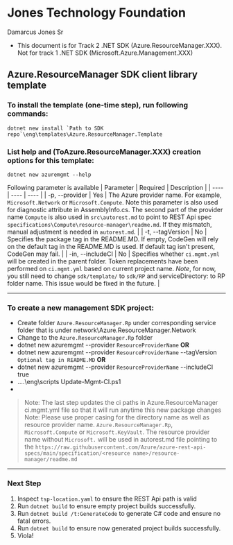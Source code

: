 # Jones Technology Foundation 
  Damarcus Jones Sr 
*  This document is for Track 2 .NET SDK (Azure.ResourceManager.XXX). Not for track 1 .NET SDK (Microsoft.Azure.Management.XXX)

## Azure.ResourceManager SDK client library template

### To install the template (one-time step), run following commands:

```
dotnet new install `Path to SDK repo`\eng\templates\Azure.ResourceManager.Template
```

###  List help and (ToAzure.ResourceManager.XXX) creation options for  this template:

```
dotnet new azuremgmt --help
```

Following parameter is available
| Parameter | Required | Description |
| ---- | ---- | ---- |
| -p, --provider | Yes | The Azure provider name. For example, `Microsoft.Network` or `Microsoft.Compute`. Note this parameter is also used for diagnostic attribute in AssemblyInfo.cs. The second part of the provider name `Compute` is also used in  `src\autorest.md` to point to REST Api spec `specifications\Compute\resource-manager\readme.md`. If they mismatch, manual adjustment is needed in `autorest.md`. |
| -t, --tagVersion | No | Specifies the package tag in the README.MD. If empty, CodeGen will rely on the default tag in the README.MD is used. If default tag isn't present, CodeGen may fail. |
| -in, --includeCI | No | Specifies whether `ci.mgmt.yml` will be created in the parent folder. Token replacements have been performed on `ci.mgmt.yml` based on current project name. *Note*, for now, you still need to change `sdk/template/` to `sdk/RP` and serviceDirectory: to RP folder name. This issue would be fixed in the future. |

---


### To create a new management SDK project:

* Create folder `Azure.ResourceManager.Rp` under corresponding service folder that is under network\Azure.ResourceManager.Network
* Change to the `Azure.ResourceManager.Rp` folder
* dotnet new azuremgmt --provider `ResourceProviderName`  **OR**
* dotnet new azuremgmt --provider `ResourceProviderName` --tagVersion `Optional tag in README.MD`  **OR**
* dotnet new azuremgmt --provider `ResourceProviderName` --includeCI true
* ..\..\eng\scripts Update-Mgmt-CI.ps1
*
> Note: The last step updates the ci paths in Azure.ResourceManager ci.mgmt.yml file so that it will run anytime this new package changes
> Note: Please use proper casing for the directory name as well as resource provider name. `Azure.ResourceManager.Rp`, `Microsoft.Compute` or `Microsoft.KeyVault`. The resource provider name without `Microsoft.` will be used in autorest.md file pointing to the  `https://raw.githubusercontent.com/Azure/azure-rest-api-specs/main/specification/<resource name>/resource-manager/readme.md`

---


### Next Step
1. Inspect `tsp-location.yaml` to ensure the REST Api path is valid
2. Run `dotnet build` to ensure empty project builds successfully.
3. Run `dotnet build /t:GenerateCode` to generate C# code and ensure no fatal errors.
4. Run `dotnet build` to ensure now generated project builds successfully.
5. Viola!

